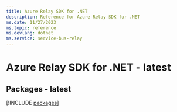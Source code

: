 ```yaml
---
title: Azure Relay SDK for .NET
description: Reference for Azure Relay SDK for .NET
ms.date: 11/27/2023
ms.topic: reference
ms.devlang: dotnet
ms.service: service-bus-relay
---
```

# Azure Relay SDK for .NET - latest
## Packages - latest
[!INCLUDE [packages](relay-index.md)]
